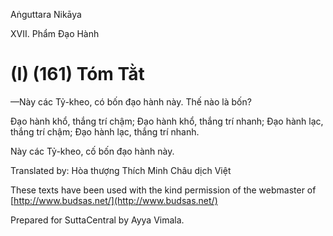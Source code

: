 Aṅguttara Nikāya

XVII. Phẩm Ðạo Hành

# (I) (161) Tóm Tằt

—Này các Tỷ-kheo, có bốn đạo hành này. Thế nào là bốn?

Ðạo hành khổ, thắng trí chậm; Ðạo hành khổ, thắng trí nhanh; Ðạo hành lạc, thắng trí chậm; Ðạo hành lạc, thắng trí nhanh.

Này các Tỷ-kheo, cố bốn đạo hành này.

Translated by: Hòa thượng Thích Minh Châu dịch Việt

These texts have been used with the kind permission of the webmaster of [http://www.budsas.net/](http://www.budsas.net/)

Prepared for SuttaCentral by Ayya Vimala.